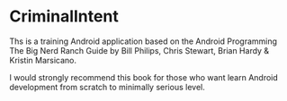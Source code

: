 # CriminalIntent

Ths is a training Android application based on the Android Programming The Big Nerd Ranch Guide by Bill Philips, Chris Stewart, Brian Hardy & Kristin Marsicano.

I would strongly recommend this book for those who want learn Android development from scratch to minimally serious level.
